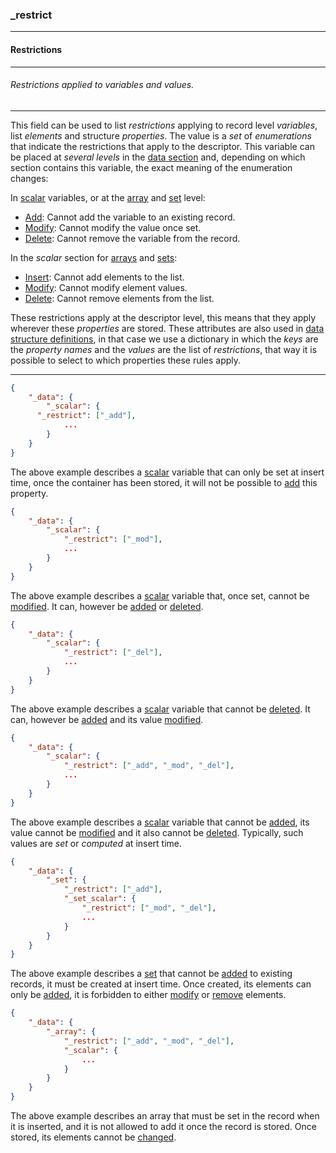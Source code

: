 ### _restrict



------
#### Restrictions



------
###### Restrictions applied to variables and values.



------
This field can be used to list *restrictions* applying to record level *variables*, list *elements* and structure *properties*. The value is a *set* of *enumerations* that indicate the restrictions that apply to the descriptor. This variable can be placed at *several levels* in the [data section](_data.md) and, depending on which section contains this variable, the exact meaning of the enumeration changes:

In [scalar](_scalar.md) variables, or at the [array](_array.md) and [set](_set.md) level:

- [Add](_add.md): Cannot add the variable to an existing record.
- [Modify](_mod.md): Cannot modify the value once set.
- [Delete](_del.md): Cannot remove the variable from the record.

In the *scalar* section for [arrays](_scalar.md) and [sets](_set_scalar.md):

- [Insert](_add.md): Cannot add elements to the list.
- [Modify](_mod.md): Cannot modify element values.
- [Delete](_del.md): Cannot remove elements from the list.

These restrictions apply at the descriptor level, this means that they apply wherever these *properties* are stored. These attributes are also used in [data structure definitions](_rule.md), in that case we use a dictionary in which the *keys* are the *property names* and the *values* are the list of *restrictions*, that way it is possible to select to which properties these rules apply.



------
```json
{
	"_data": {
		"_scalar": {
      "_restrict": ["_add"],
			...
		}
	}
}
```

The above example describes a [scalar](_scalar.md) variable that can only be set at insert time, once the container has been stored, it will not be possible to [add](_add.md) this property.

```json
{
	"_data": {
		"_scalar": {
			"_restrict": ["_mod"],
			...
		}
	}
}
```

The above example describes a [scalar](_scalar.md) variable that, once set, cannot be [modified](_mod.md). It can, however be [added](_add.md) or [deleted](_del.md).

```json
{
	"_data": {
		"_scalar": {
			"_restrict": ["_del"],
			...
		}
	}
}
```

The above example describes a [scalar](_scalar.md) variable that cannot be [deleted](_del.md). It can, however be [added](_add.md) and its value [modified](_mod.md).

```json
{
	"_data": {
		"_scalar": {
			"_restrict": ["_add", "_mod", "_del"],
			...
		}
	}
}
```

The above example describes a [scalar](_scalar.md) variable that cannot be [added](_add.md), its value cannot be [modified](_mod.md) and it also cannot be [deleted](_del.md). Typically, such values are *set* or *computed* at insert time.

```json
{
	"_data": {
		"_set": {
			"_restrict": ["_add"],
			"_set_scalar": {
				"_restrict": ["_mod", "_del"],
				...
			}
		}
	}
}
```

The above example describes a [set](_set.md) that cannot be [added](_add.md) to existing records, it must be created at insert time. Once created, its elements can only be [added](_add.md), it is forbidden to either [modify](_mod.md) or [remove](_del.md) elements.

```json
{
	"_data": {
		"_array": {
			"_restrict": ["_add", "_mod", "_del"],
			"_scalar": {
				...
			}
		}
	}
}
```

The above example describes an array that must be set in the record when it is inserted, and it is not allowed to add it once the record is stored. Once stored, its elements cannot be [changed](_mod.md).